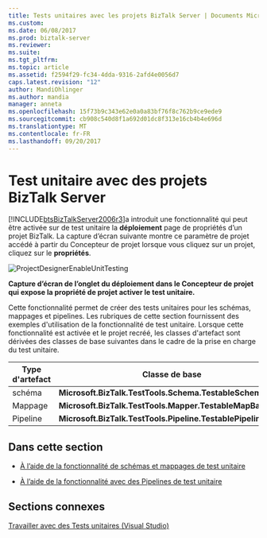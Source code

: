 ```yaml
---
title: Tests unitaires avec les projets BizTalk Server | Documents Microsoft
ms.custom: 
ms.date: 06/08/2017
ms.prod: biztalk-server
ms.reviewer: 
ms.suite: 
ms.tgt_pltfrm: 
ms.topic: article
ms.assetid: f2594f29-fc34-4dda-9316-2afd4e0056d7
caps.latest.revision: "12"
author: MandiOhlinger
ms.author: mandia
manager: anneta
ms.openlocfilehash: 15f73b9c343e62e0a0a83bf76f8c762b9ce9ede9
ms.sourcegitcommit: cb908c540d8f1a692d01dc8f313e16cb4b4e696d
ms.translationtype: MT
ms.contentlocale: fr-FR
ms.lasthandoff: 09/20/2017
---
```

# <a name="unit-testing-with-biztalk-server-projects"></a>Test unitaire avec des projets BizTalk Server
[!INCLUDE[btsBizTalkServer2006r3](../includes/btsbiztalkserver2006r3-md.md)]a introduit une fonctionnalité qui peut être activée sur de test unitaire la **déploiement** page de propriétés d’un projet BizTalk. La capture d’écran suivante montre ce paramètre de projet accédé à partir du Concepteur de projet lorsque vous cliquez sur un projet, cliquez sur le **propriétés**.  
  
 ![](../core/media/projectdesignerenableunittesting.gif "ProjectDesignerEnableUnitTesting")  
  
 **Capture d’écran de l’onglet du déploiement dans le Concepteur de projet qui expose la propriété de projet activer le test unitaire.**  
  
 Cette fonctionnalité permet de créer des tests unitaires pour les schémas, mappages et pipelines. Les rubriques de cette section fournissent des exemples d'utilisation de la fonctionnalité de test unitaire. Lorsque cette fonctionnalité est activée et le projet recréé, les classes d'artefact sont dérivées des classes de base suivantes dans le cadre de la prise en charge du test unitaire.  
  
|Type d'artefact|Classe de base|  
|-------------------|----------------|  
|schéma|**Microsoft.BizTalk.TestTools.Schema.TestableSchemaBase**|  
|Mappage|**Microsoft.BizTalk.TestTools.Mapper.TestableMapBase**|  
|Pipeline|**Microsoft.BizTalk.TestTools.Pipeline.TestablePipelineBase**|  
  
## <a name="in-this-section"></a>Dans cette section  
  
-   [À l’aide de la fonctionnalité de schémas et mappages de test unitaire](../core/using-the-unit-testing-feature-with-schemas-and-maps.md)  
  
-   [À l’aide de la fonctionnalité avec des Pipelines de test unitaire](../core/using-the-unit-testing-feature-with-pipelines.md)  
  
## <a name="related-sections"></a>Sections connexes  
 [Travailler avec des Tests unitaires (Visual Studio)](http://go.microsoft.com/fwlink/?LinkId=128890)